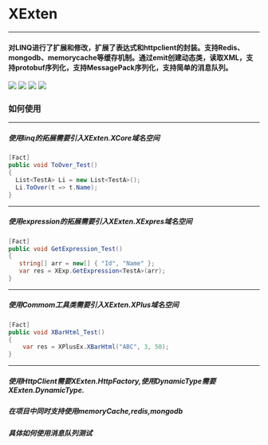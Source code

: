 # XExten
--------------
#### 对LINQ进行了扩展和修改，扩展了表达式和httpclient的封装。支持Redis、mongodb、memorycache等缓存机制。通过emit创建动态类，读取XML，支持protobuf序列化，支持MessagePack序列化，支持简单的消息队列。
[![](https://img.shields.io/badge/build-success-brightgreen.svg)](https://github.com/EmilyEdna/XExten)
[![](https://img.shields.io/badge/nuget-v2.2.0.7-blue.svg)](https://www.nuget.org/packages/XExten/2.2.0.7)
![](https://img.shields.io/badge/support-Net461-blue.svg)
![](https://img.shields.io/badge/support-NetStandard2.1-blue.svg)
### 如何使用
--------------
##### 使用linq的拓展需要引入XExten.XCore域名空间
``` c#
[Fact]
public void ToOver_Test()
{
  List<TestA> Li = new List<TestA>();
  Li.ToOver(t => t.Name);
}
```
--------------
##### 使用expression的拓展需要引入XExten.XExpres域名空间
```c#
[Fact]
public void GetExpression_Test()
{
   string[] arr = new[] { "Id", "Name" };
   var res = XExp.GetExpression<TestA>(arr);
}
```
--------------
##### 使用Commom工具类需要引入XExten.XPlus域名空间
```c#
[Fact]
public void XBarHtml_Test()
{
    var res = XPlusEx.XBarHtml("ABC", 3, 50);
}
```
--------------
##### 使用HttpClient需要XExten.HttpFactory,使用DynamicType需要XExten.DynamicType.
##### 在项目中同时支持使用memoryCache,redis,mongodb
##### 具体如何使用消息队列测试
